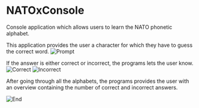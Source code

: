 # NATOxConsole
Console application which allows users to learn the NATO phonetic alphabet. 

This application provides the user a character for which they have to guess the correct word. 
![Prompt](https://github.com/eluthro/NATOxConsole/blob/master/Resources/Prompt.png)

If the answer is either correct or incorrect, the programs lets the user know. 
![Correct](https://github.com/eluthro/NATOxConsole/blob/master/Resources/Correct.png)
![Incorrect](https://github.com/eluthro/NATOxConsole/blob/master/Resources/Incorrect.png)

After going through all the alphabets, the programs provides the user with an overview containing the number of correct and 
incorrect answers. 

![End](https://github.com/eluthro/NATOxConsole/blob/master/Resources/End.png)
